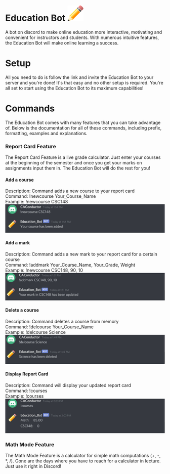 # Education Bot <img src="images/pencil.png" alt="drawing" width="50"/>

A bot on discord to make online education more interactive, motivating and convenient for instructors and students. With numerous intuitive features, the Education Bot will make online learning a success.


# Setup
All you need to do is follow the link and invite the Education Bot to your server and you're done! It's that easy and no other setup is required. You're all set to start using the Education Bot to its maximum capabilities!

# Commands
The Education Bot comes with many features that you can take advantage of. Below is the documentation for all of these commands, including prefix, formatting, examples and explanations. 

### Report Card Feature ###
The Report Card Feature is a live grade calculator. Just enter your courses at the beginning of the semester and once you get your marks on assignments input them in. The Education Bot will do the rest for you!

#### Add a course ####
Description: Command adds a new course to your report card\
Command: !newcourse Your_Course_Name\
Example: !newcourse CSC148\
![](images/newcourse1.JPG)

#### Add a mark ####
Description: Command adds a new mark to your report card for a certain course\
Command: !addmark Your_Course_Name, Your_Grade, Weight \
Example: !newcourse CSC148, 90, 10\
![](images/addmark.JPG)

#### Delete a course ####
Description: Command deletes a course from memory\
Command: !delcourse Your_Course_Name \
Example: !delcourse Science\
![](images/delcourse.JPG)

#### Display Report Card ####
Description: Command will display your updated report card\
Command: !courses \
Example: !courses\
![](images/courses.JPG)

### Math Mode Feature ###
The Math Mode Feature is a calculator for simple math computations (+, -, *, /). Gone are the days where you have to reach for a calculator in lecture. Just use it right in Discord!
